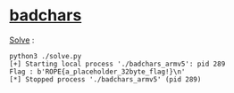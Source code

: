 # [badchars](https://ropemporium.com/challenge/badchars.html)

[Solve](./solve.py) :

```console
python3 ./solve.py 
[+] Starting local process './badchars_armv5': pid 289
Flag : b'ROPE{a_placeholder_32byte_flag!}\n'
[*] Stopped process './badchars_armv5' (pid 289)
```
